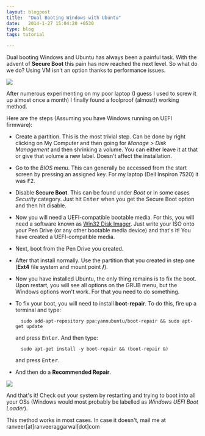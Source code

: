 ```yaml
---
layout: blogpost
title:  "Dual Booting Windows with Ubuntu"
date:   2014-1-27 15:04:20 +0530
type: blog
tags: tutorial

---
```

Dual booting Windows and Ubuntu has always been a painful task. With the advent of **Secure Boot** this pain has now reached the next level. So what do we do? Using VM isn't an option thanks to performance issues.

<img src="http://3.bp.blogspot.com/-1pOdeS95c3g/UxgVZBcufTI/AAAAAAAAA-I/tFV6eplRFYE/s1600/Windows_8.1_Adds+Unity-Style_Search_Feature.png" class="img-responsive">

After numerous experimenting on my poor laptop (I guess I used to screw it up almost once a month) I finally found a foolproof (almost!) working method.

Here are the steps (Assuming you have Windows running on UEFI firmware):

* Create a partition. This is the most trivial step. Can be done by right clicking on My Computer and then going for *Manage > Disk Management* and then shrinking a volume. You can either leave it at that or give that volume a new label. Doesn't affect the installation.
* Go to the *BIOS menu*. This can generally be accessed from the start screen by pressing an assigned key. For my laptop (Dell Inspiron 7520) it was <kbd>F2</kbd>.
* Disable **Secure Boot**. This can be found under *Boot* or in some cases *Security* category. Just hit <kbd>Enter</kbd> when you get the Secure Boot option and then hit disable.
* Now you will need a UEFI-compatible bootable media. For this, you will need a software known as [Win32 Disk Imager](http://sourceforge.net/projects/win32diskimager/). Just write your ISO onto your Pen Drive (or any other bootable media device) and that's it! You have created a UEFI-compatible media.
* Next, boot from the Pen Drive you created.
* After that install normally. Use the partition that you created in step one (**Ext4** file system and mount point **/**).
* Now you have installed Ubuntu, the only thing remains is to fix the boot. Upon restart, you will see all options on the GRUB menu, but the Windows options won't work. For that you need to do something.
* To fix your boot, you will need to install **boot-repair**. To do this, fire up a terminal and type:


        sudo add-apt-repository ppa:yannubuntu/boot-repair && sudo apt-get update

    and press <kbd>Enter</kbd>. And then type:

        sudo apt-get install -y boot-repair && (boot-repair &)

    and press <kbd>Enter</kbd>.

* And then do a **Recommended Repair**.

<img src="http://pix.toile-libre.org/upload/original/1335260967.png" class="img-responsive"/>

And that's it! Check out your system by restarting and trying to boot into all your OSs (Windows would most probably be labelled as *Windows UEFI Boot Loader*).

This method works in most cases. In case it doesn't, mail me at ranveer[at]ranveeraggarwal[dot]com
